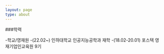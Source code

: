 ```yaml
---
layout: page
type: about
---
```


###학력

-학교/영재원
    -(22.02~) 인하대학교 인공지능공학과 재학
    -(18.02-20.01) 포스텍 영재기업인교육원 9기
